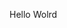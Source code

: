 Hello Wolrd








































































































































































































































































































































































































































































































































































































































































































































































































































































































































































































































































































































































































































































































































































































































































































































































































































































































































































































































































































































































































































































































































































































































































































































































